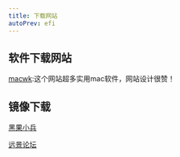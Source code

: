 ```yaml
---
title: 下载网站
autoPrev: efi
---
```


## 软件下载网站

[macwk](https://www.macwk.com):这个网站超多实用mac软件，网站设计很赞！

## 镜像下载
[黑果小兵](https://blog.daliansky.net/)

[远景论坛](http://bbs.pcbeta.com/)